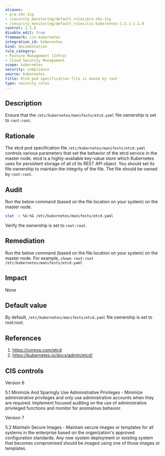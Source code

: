 ```yaml
---
aliases:
- pra-z9v-3ig
- /security_monitoring/default_rules/pra-z9v-3ig
- /security_monitoring/default_rules/cis-kubernetes-1.5.1-1.1.8
control: 1.1.8
disable_edit: true
framework: cis-kubernetes
integration_id: kubernetes
kind: documentation
rule_category:
- Posture Management (Infra)
- Cloud Security Management
scope: kubernetes
security: compliance
source: kubernetes
title: Etcd pod specification file is owned by root
type: security_rules
---
```


## Description

Ensure that the `/etc/kubernetes/manifests/etcd.yaml` file ownership is set to `root:root`.

## Rationale

The etcd pod specification file `/etc/kubernetes/manifests/etcd.yaml` controls various parameters that set the behavior of the etcd service in the master node. etcd is a highly-available key-value store which Kubernetes uses for persistent storage of all of its REST API object. You should set its file ownership to maintain the integrity of the file. The file should be owned by `root:root`.

## Audit

Run the below command (based on the file location on your system) on the master node.

```bash
stat -c %U:%G /etc/kubernetes/manifests/etcd.yaml
```

Verify the ownership is set to `root:root`.

## Remediation

Run the below command (based on the file location on your system) on the master node. For example, `chown root:root /etc/kubernetes/manifests/etcd.yaml`

## Impact

None

## Default value

By default, `/etc/kubernetes/manifests/etcd.yaml` file ownership is set to root:root.

## References

1. https://coreos.com/etcd
2. https://kubernetes.io/docs/admin/etcd/

## CIS controls

Version 6

5.1 Minimize And Sparingly Use Administrative Privileges - Minimize administrative privileges and only use administrative accounts when they are required. Implement focused auditing on the use of administrative privileged functions and monitor for anomalous behavior.

Version 7

5.2 Maintain Secure Images - Maintain secure images or templates for all systems in the enterprise based on the organization's approved configuration standards. Any new system deployment or existing system that becomes compromised should be imaged using one of those images or templates.

